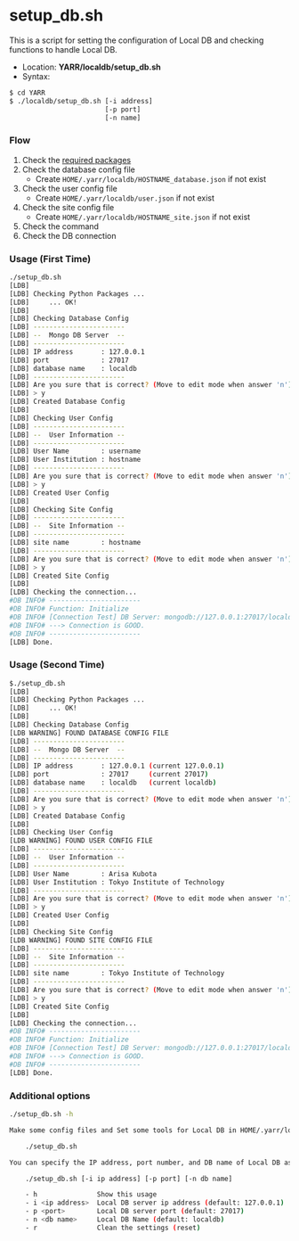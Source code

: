 # setup_db.sh

This is a script for setting the configuration of Local DB and checking functions to handle Local DB.

- Location: **YARR/localdb/setup_db.sh**
- Syntax:

```bash
$ cd YARR
$ ./localdb/setup_db.sh [-i address]
                        [-p port]
                        [-n name]
```

### Flow

1. Check the [required packages](../installation/requirements-list.md)
2. Check the database config file
    - Create `HOME/.yarr/localdb/HOSTNAME_database.json` if not exist
3. Check the user config file
    - Create `HOME/.yarr/localdb/user.json` if not exist
4. Check the site config file
    - Create `HOME/.yarr/localdb/HOSTNAME_site.json` if not exist
5. Check the command
6. Check the DB connection

### Usage (First Time)

```bash
./setup_db.sh
[LDB]
[LDB] Checking Python Packages ...
[LDB]     ... OK!
[LDB]
[LDB] Checking Database Config
[LDB] -----------------------
[LDB] --  Mongo DB Server  --
[LDB] -----------------------
[LDB] IP address       : 127.0.0.1
[LDB] port             : 27017
[LDB] database name    : localdb
[LDB] -----------------------
[LDB] Are you sure that is correct? (Move to edit mode when answer 'n') [y/n/exit]
[LDB] > y
[LDB] Created Database Config
[LDB]
[LDB] Checking User Config
[LDB] -----------------------
[LDB] --  User Information --
[LDB] -----------------------
[LDB] User Name        : username
[LDB] User Institution : hostname
[LDB] -----------------------
[LDB] Are you sure that is correct? (Move to edit mode when answer 'n') [y/n/exit]
[LDB] > y
[LDB] Created User Config
[LDB]
[LDB] Checking Site Config
[LDB] -----------------------
[LDB] --  Site Information --
[LDB] -----------------------
[LDB] site name        : hostname
[LDB] -----------------------
[LDB] Are you sure that is correct? (Move to edit mode when answer 'n') [y/n/exit]
[LDB] > y
[LDB] Created Site Config
[LDB]
[LDB] Checking the connection...
#DB INFO# -----------------------
#DB INFO# Function: Initialize
#DB INFO# [Connection Test] DB Server: mongodb://127.0.0.1:27017/localdb
#DB INFO# ---> Connection is GOOD.
#DB INFO# -----------------------
[LDB] Done.
```

### Usage (Second Time)

```bash
$./setup_db.sh
[LDB]
[LDB] Checking Python Packages ...
[LDB]     ... OK!
[LDB]
[LDB] Checking Database Config
[LDB WARNING] FOUND DATABASE CONFIG FILE
[LDB] -----------------------
[LDB] --  Mongo DB Server  --
[LDB] -----------------------
[LDB] IP address       : 127.0.0.1 (current 127.0.0.1)
[LDB] port             : 27017     (current 27017)
[LDB] database name    : localdb   (current localdb)
[LDB] -----------------------
[LDB] Are you sure that is correct? (Move to edit mode when answer 'n') [y/n/exit]
[LDB] > y
[LDB] Created Database Config
[LDB]
[LDB] Checking User Config
[LDB WARNING] FOUND USER CONFIG FILE
[LDB] -----------------------
[LDB] --  User Information --
[LDB] -----------------------
[LDB] User Name        : Arisa Kubota
[LDB] User Institution : Tokyo Institute of Technology
[LDB] -----------------------
[LDB] Are you sure that is correct? (Move to edit mode when answer 'n') [y/n/exit]
[LDB] > y
[LDB] Created User Config
[LDB]
[LDB] Checking Site Config
[LDB WARNING] FOUND SITE CONFIG FILE
[LDB] -----------------------
[LDB] --  Site Information --
[LDB] -----------------------
[LDB] site name        : Tokyo Institute of Technology
[LDB] -----------------------
[LDB] Are you sure that is correct? (Move to edit mode when answer 'n') [y/n/exit]
[LDB] > y
[LDB] Created Site Config
[LDB]
[LDB] Checking the connection...
#DB INFO# -----------------------
#DB INFO# Function: Initialize
#DB INFO# [Connection Test] DB Server: mongodb://127.0.0.1:27017/localdb
#DB INFO# ---> Connection is GOOD.
#DB INFO# -----------------------
[LDB] Done.
```

### Additional options

```bash
./setup_db.sh -h

Make some config files and Set some tools for Local DB in HOME/.yarr/localdb by:

    ./setup_db.sh

You can specify the IP address, port number, and DB name of Local DB as following:

    ./setup_db.sh [-i ip address] [-p port] [-n db name]

    - h               Show this usage
    - i <ip address>  Local DB server ip address (default: 127.0.0.1)
    - p <port>        Local DB server port (default: 27017)
    - n <db name>     Local DB Name (default: localdb)
    - r               Clean the settings (reset)
```

